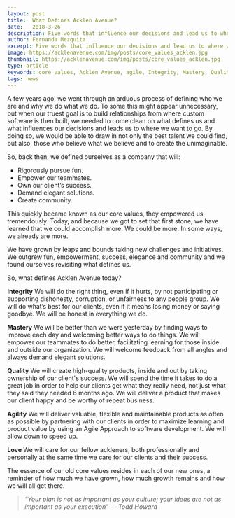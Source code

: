 ```yaml
---
layout: post
title:  What Defines Acklen Avenue?
date:   2018-3-26
description: Five words that influence our decisions and lead us to where we want to go.
author: Fernanda Mezquita 
excerpt: Five words that influence our decisions and lead us to where we want to go.
image: https://acklenavenue.com/img/posts/core_values_acklen.jpg
thumbnail: https://acklenavenue.com/img/posts/core_values_acklen.jpg
type: article
keywords: core values, Acklen Avenue, agile, Integrity, Mastery, Quality, Integrity, Love, Agility
tags: news
---
```


A few years ago, we went through an arduous process of defining who we are and why we do what we do. To some this might appear unnecessary, but when our truest goal is to build relationships from where custom software is then built, we needed to come clean on what defines us and what influences our decisions and leads us to where we want to go. By doing so, we would be able to draw in not only the best talent we could find, but also, those who believe what we believe and to create the unimaginable.

So, back then, we defined ourselves as a company that will: 
 - Rigorously pursue fun.  
 - Empower our teammates. 
 - Own our client’s success. 
 - Demand elegant solutions. 
 - Create community.

This quickly became known as our core values, they empowered us tremendously. Today, and because we got to set that first stone, we have learned that we could accomplish more. We could be more. In some ways, we already are more. 

We have grown by leaps and bounds taking new challenges and initiatives. We outgrew fun, empowerment, success, elegance and community and we found ourselves revisiting what defines us.

So, what defines Acklen Avenue today? 

**Integrity** 
We will do the right thing, even if it hurts, by not participating or supporting dishonesty, corruption, or unfairness to any people group. We will do what’s best for our clients, even if it means losing money or saying goodbye. We will be honest in everything we do.

**Mastery**
We will be better than we were yesterday by finding ways to improve each day and welcoming better ways to do things. We will empower our teammates to do better, facilitating learning for those inside and outside our organization. We will welcome feedback from all angles and always demand elegant solutions.

**Quality**
We will create high-quality products, inside and out by taking ownership of our client's success.
We will spend the time it takes to do a great job in order to help our clients get what they really need, not just what they said they needed 6 months ago. We will deliver a product that makes our client happy and be worthy of repeat business.

**Agility**
We will deliver valuable, flexible and maintainable products as often as possible by partnering with our clients in order to maximize learning and product value by using an Agile Approach to software development. We will allow down to speed up.

**Love**
We will care for our fellow ackleners, both professionally and personally at the same time we care for our clients and their success.

The essence of our old core values resides in each of our new ones, a reminder of how much we have grown, how much growth remains and how we will all get there. 


> *“Your plan is not as important as your culture; your ideas are not as important as your execution” — Todd Howard*
